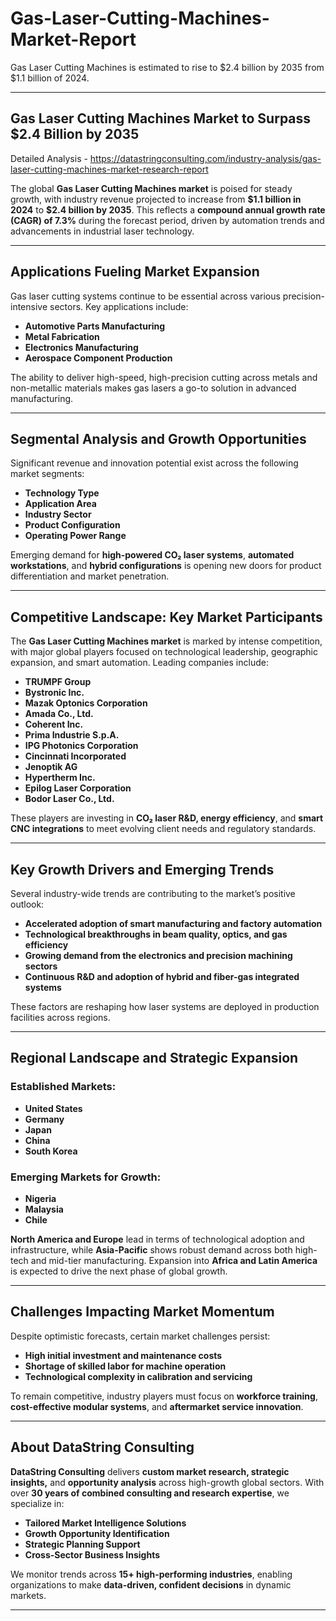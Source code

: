 # Gas-Laser-Cutting-Machines-Market-Report
Gas Laser Cutting Machines is estimated to rise to $2.4 billion by 2035 from $1.1 billion of 2024.

---

## **Gas Laser Cutting Machines Market to Surpass \$2.4 Billion by 2035**

Detailed Analysis - https://datastringconsulting.com/industry-analysis/gas-laser-cutting-machines-market-research-report

The global **Gas Laser Cutting Machines market** is poised for steady growth, with industry revenue projected to increase from **\$1.1 billion in 2024** to **\$2.4 billion by 2035**. This reflects a **compound annual growth rate (CAGR) of 7.3%** during the forecast period, driven by automation trends and advancements in industrial laser technology.

---

## **Applications Fueling Market Expansion**

Gas laser cutting systems continue to be essential across various precision-intensive sectors. Key applications include:

* **Automotive Parts Manufacturing**
* **Metal Fabrication**
* **Electronics Manufacturing**
* **Aerospace Component Production**

The ability to deliver high-speed, high-precision cutting across metals and non-metallic materials makes gas lasers a go-to solution in advanced manufacturing.

---

## **Segmental Analysis and Growth Opportunities**

Significant revenue and innovation potential exist across the following market segments:

* **Technology Type**
* **Application Area**
* **Industry Sector**
* **Product Configuration**
* **Operating Power Range**

Emerging demand for **high-powered CO₂ laser systems**, **automated workstations**, and **hybrid configurations** is opening new doors for product differentiation and market penetration.

---

## **Competitive Landscape: Key Market Participants**

The **Gas Laser Cutting Machines market** is marked by intense competition, with major global players focused on technological leadership, geographic expansion, and smart automation. Leading companies include:

* **TRUMPF Group**
* **Bystronic Inc.**
* **Mazak Optonics Corporation**
* **Amada Co., Ltd.**
* **Coherent Inc.**
* **Prima Industrie S.p.A.**
* **IPG Photonics Corporation**
* **Cincinnati Incorporated**
* **Jenoptik AG**
* **Hypertherm Inc.**
* **Epilog Laser Corporation**
* **Bodor Laser Co., Ltd.**

These players are investing in **CO₂ laser R\&D, energy efficiency**, and **smart CNC integrations** to meet evolving client needs and regulatory standards.

---

## **Key Growth Drivers and Emerging Trends**

Several industry-wide trends are contributing to the market’s positive outlook:

* **Accelerated adoption of smart manufacturing and factory automation**
* **Technological breakthroughs in beam quality, optics, and gas efficiency**
* **Growing demand from the electronics and precision machining sectors**
* **Continuous R\&D and adoption of hybrid and fiber-gas integrated systems**

These factors are reshaping how laser systems are deployed in production facilities across regions.

---

## **Regional Landscape and Strategic Expansion**

### **Established Markets:**

* **United States**
* **Germany**
* **Japan**
* **China**
* **South Korea**

### **Emerging Markets for Growth:**

* **Nigeria**
* **Malaysia**
* **Chile**

**North America and Europe** lead in terms of technological adoption and infrastructure, while **Asia-Pacific** shows robust demand across both high-tech and mid-tier manufacturing. Expansion into **Africa and Latin America** is expected to drive the next phase of global growth.

---

## **Challenges Impacting Market Momentum**

Despite optimistic forecasts, certain market challenges persist:

* **High initial investment and maintenance costs**
* **Shortage of skilled labor for machine operation**
* **Technological complexity in calibration and servicing**

To remain competitive, industry players must focus on **workforce training**, **cost-effective modular systems**, and **aftermarket service innovation**.

---

## **About DataString Consulting**

**DataString Consulting** delivers **custom market research, strategic insights,** and **opportunity analysis** across high-growth global sectors. With over **30 years of combined consulting and research expertise**, we specialize in:

* **Tailored Market Intelligence Solutions**
* **Growth Opportunity Identification**
* **Strategic Planning Support**
* **Cross-Sector Business Insights**

We monitor trends across **15+ high-performing industries**, enabling organizations to make **data-driven, confident decisions** in dynamic markets.

---

